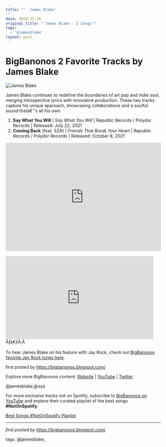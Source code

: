 ```yaml
---
title: "' 'James Blake'
'"
date: 2024-12-20
original_title: "'James Blake - 2 Songs'"
tags:
  - '@jamesblake'
layout: post
---
```

<h1>BigBanonos 2 Favorite Tracks by James Blake</h1>
<img alt="James Blake" src="https://www.rollingstone.com/wp-content/uploads/2023/06/GettyImages-1495823912.jpg" /> <p>James Blake continues to redefine the boundaries of art pop and indie soul, merging introspective lyrics with innovative production. These two tracks capture his unique approach, showcasing collaborations and a soulful sound thatâ€™s all his own.</p> <ol> <li><strong>Say What You Will</strong> | <em>Say What You Will</em> | Republic Records / Polydor Records | Released: July 22, 2021</li> <li><strong>Coming Back</strong> (feat. SZA) | <em>Friends That Break Your Heart</em> | Republic Records / Polydor Records | Released: October 8, 2021</li>
</ol> <div> <iframe allow="autoplay; clipboard-write; encrypted-media; fullscreen; picture-in-picture" allowfullscreen="" frameborder="0" height="352" loading="lazy" src="https://open.spotify.com/embed/playlist/30JE93fjlmPK5wOUa0GuuH?utm_source=generator" width="100%"></iframe>
</div>
<div><br /></div><iframe frameborder="0" height="270" src="https://youtube.com/embed/JRUjtalz_1k" width="480"></iframe>Ãƒâ€šÃ‚Â <div><br /></div><div>To hear James Blake on his feature with Jay Rock, check out <a href="https://bigbanonos.blogspot.com/2018/10/jay-rock.html" target="_blank">BigBanonos favorite Jay Rock tunes here</a>. <p>first posted by <a href="https://bigbanonos.blogspot.com/">https://bigbanonos.blogspot.com/</a></p> <div> <p>Explore more BigBanonos content: <a href="https://bigbanonos.blogspot.com/">Website</a> | <a href="https://www.youtube.com/@BigBanonos">YouTube</a> | <a href="https://x.com/bigbanonos">Twitter</a></p>
</div> <!--Tags-->
<p>@jamesblake,@sza</p>
</div>

<!--Subscribe and Playlist Links-->
<div>
    <p>For more exclusive tracks not on Spotify, subscribe to <a href="https://www.youtube.com/@BigBanonos" target="_blank">BigBanonos on YouTube</a> and explore their curated playlist of the best songs <strong>#NotOnSpotify</strong>.</p>
    <p><a href="https://www.youtube.com/playlist?list=PLtuNtuTatqI0kFahUCbtbfenC_ET5O_tr" target="_blank">Best Songs #NotOnSpotify Playlist<br /></a></p></div>

<hr />

<p><em>first posted by</em> <a href="https://bigbanonos.blogspot.com/" rel="noopener" target="_new">https://bigbanonos.blogspot.com/</a></p>

<p>tags: @jamesblake,</p>
